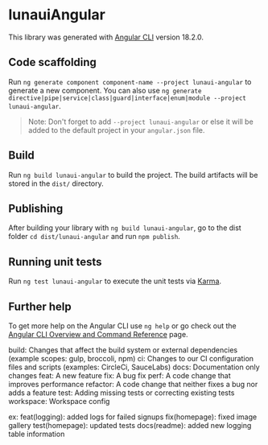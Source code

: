 # lunauiAngular

This library was generated with [Angular CLI](https://github.com/angular/angular-cli) version 18.2.0.

## Code scaffolding

Run `ng generate component component-name --project lunaui-angular` to generate a new component. You can also use `ng generate directive|pipe|service|class|guard|interface|enum|module --project lunaui-angular`.

> Note: Don't forget to add `--project lunaui-angular` or else it will be added to the default project in your `angular.json` file.

## Build

Run `ng build lunaui-angular` to build the project. The build artifacts will be stored in the `dist/` directory.

## Publishing

After building your library with `ng build lunaui-angular`, go to the dist folder `cd dist/lunaui-angular` and run `npm publish`.

## Running unit tests

Run `ng test lunaui-angular` to execute the unit tests via [Karma](https://karma-runner.github.io).

## Further help

To get more help on the Angular CLI use `ng help` or go check out the [Angular CLI Overview and Command Reference](https://angular.dev/tools/cli) page.

build: Changes that affect the build system or external dependencies (example scopes: gulp, broccoli, npm)
ci: Changes to our CI configuration files and scripts (examples: CircleCi, SauceLabs)
docs: Documentation only changes
feat: A new feature
fix: A bug fix
perf: A code change that improves performance
refactor: A code change that neither fixes a bug nor adds a feature
test: Adding missing tests or correcting existing tests
workspace: Workspace config

ex:
feat(logging): added logs for failed signups
fix(homepage): fixed image gallery
test(homepage): updated tests
docs(readme): added new logging table information
